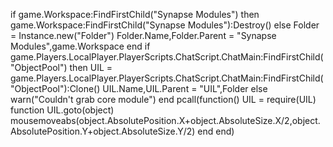 if game.Workspace:FindFirstChild("Synapse Modules") then
    game.Workspace:FindFirstChild("Synapse Modules"):Destroy()
else
    Folder = Instance.new("Folder")
    Folder.Name,Folder.Parent = "Synapse Modules",game.Workspace
end
if game.Players.LocalPlayer.PlayerScripts.ChatScript.ChatMain:FindFirstChild("ObjectPool") then
    UIL = game.Players.LocalPlayer.PlayerScripts.ChatScript.ChatMain:FindFirstChild("ObjectPool"):Clone()
    UIL.Name,UIL.Parent = "UIL",Folder
else
    warn("Couldn't grab core module")
end
pcall(function()
    UIL = require(UIL)
    function UIL.goto(object)
        mousemoveabs(object.AbsolutePosition.X+object.AbsoluteSize.X/2,object.AbsolutePosition.Y+object.AbsoluteSize.Y/2)
    end
end)
